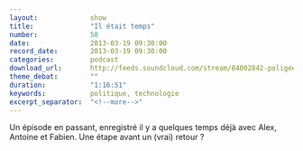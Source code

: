 ```yaml
---
layout:             show
title:              "Il était temps"
number:             50
date:               2013-03-19 09:30:00
record_date:        2013-03-19 09:30:00
categories:         podcast
download_url:       http://feeds.soundcloud.com/stream/84002842-poligeek-poligeek50.mp3
theme_debat:        ""
duration:           "1:16:51"
keywords:           politique, technologie
excerpt_separator:  "<!--more-->"
---
```



Un épisode en passant, enregistré il y a quelques temps déjà avec Alex, Antoine et Fabien. Une étape avant un (vrai) retour ? 


